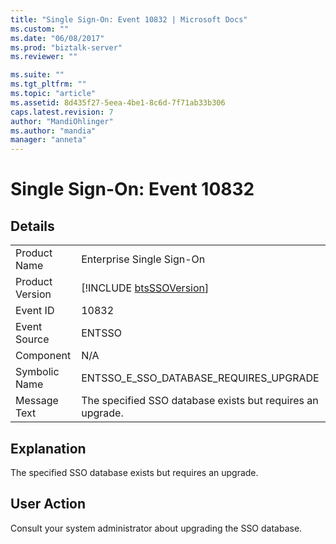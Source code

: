 ```yaml
---
title: "Single Sign-On: Event 10832 | Microsoft Docs"
ms.custom: ""
ms.date: "06/08/2017"
ms.prod: "biztalk-server"
ms.reviewer: ""

ms.suite: ""
ms.tgt_pltfrm: ""
ms.topic: "article"
ms.assetid: 8d435f27-5eea-4be1-8c6d-7f71ab33b306
caps.latest.revision: 7
author: "MandiOhlinger"
ms.author: "mandia"
manager: "anneta"
---
```

# Single Sign-On: Event 10832
## Details  
  
|                 |                                                             |
|-----------------|-------------------------------------------------------------|
|  Product Name   |                  Enterprise Single Sign-On                  |
| Product Version | [!INCLUDE [btsSSOVersion](../includes/btsssoversion-md.md)] |
|    Event ID     |                            10832                            |
|  Event Source   |                           ENTSSO                            |
|    Component    |                             N/A                             |
|  Symbolic Name  |           ENTSSO_E_SSO_DATABASE_REQUIRES_UPGRADE            |
|  Message Text   | The specified SSO database exists but requires an upgrade.  |
  
## Explanation  
 The specified SSO database exists but requires an upgrade.  
  
## User Action  
 Consult your system administrator about upgrading the SSO database.